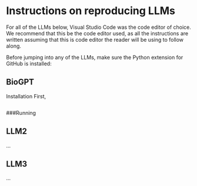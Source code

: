 # Instructions on reproducing LLMs

For all of the LLMs below, Visual Studio Code was the code editor of choice. We recommend that this be the code editor used, as all the instructions are written assuming that this is code editor the reader will be using to follow along.

Before jumping into any of the LLMs, make sure the Python extension for GitHub is installed:



## BioGPT
<bold>Installation</bold>
First, 

``` bash

```

###Running

## LLM2
...

## LLM3
...
